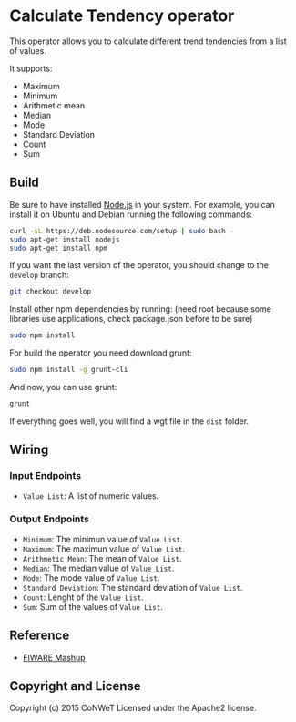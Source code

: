 Calculate Tendency operator
======================

This operator allows you to calculate different trend tendencies from a list of values.

It supports:

- Maximum
- Minimum
- Arithmetic mean
- Median
- Mode
- Standard Deviation
- Count
- Sum


Build
-----

Be sure to have installed [Node.js](http://node.js) in your system. For example, you can install it on Ubuntu and Debian running the following commands:

```bash
curl -sL https://deb.nodesource.com/setup | sudo bash -
sudo apt-get install nodejs
sudo apt-get install npm
```

If you want the last version of the operator, you should change to the `develop` branch:

```bash
git checkout develop
```

Install other npm dependencies by running: (need root because some libraries use applications, check package.json before to be sure)

```bash
sudo npm install
```

For build the operator you need download grunt:

```bash
sudo npm install -g grunt-cli
```

And now, you can use grunt:

```bash
grunt
```

If everything goes well, you will find a wgt file in the `dist` folder.

## Wiring

### Input Endpoints

- `Value List`: A list of numeric values.

### Output Endpoints

- `Minimum`: The minimun value of `Value List`.
- `Maximum`: The maximun value of `Value List`.
- `Arithmetic Mean`: The mean of `Value List`.
- `Median`: The median value of `Value List`.
- `Mode`: The mode value of `Value List`.
- `Standard Deviation`: The standard deviation of `Value List`.
- `Count`: Lenght of the `Value List`.
- `Sum`: Sum of the values of `Value List`.

## Reference

- [FIWARE Mashup](https://mashup.lab.fiware.org/)

## Copyright and License

Copyright (c) 2015 CoNWeT
Licensed under the Apache2 license.
